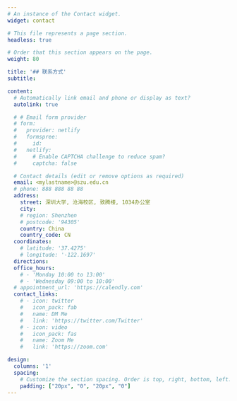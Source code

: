 ```yaml
---
# An instance of the Contact widget.
widget: contact

# This file represents a page section.
headless: true

# Order that this section appears on the page.
weight: 80

title: '## 联系方式'
subtitle:

content:
  # Automatically link email and phone or display as text?
  autolink: true

  # # Email form provider
  # form:
  #   provider: netlify
  #   formspree:
  #     id:
  #   netlify:
  #     # Enable CAPTCHA challenge to reduce spam?
  #     captcha: false

  # Contact details (edit or remove options as required)
  email: <mylastname>@szu.edu.cn
  # phone: 888 888 88 88
  address:
    street: 深圳大学, 沧海校区, 致腾楼, 1034办公室
    city:
    # region: Shenzhen
    # postcode: '94305'
    country: China
    country_code: CN
  coordinates:
    # latitude: '37.4275'
    # longitude: '-122.1697'
  directions: 
  office_hours:
    # - 'Monday 10:00 to 13:00'
    # - 'Wednesday 09:00 to 10:00'
  # appointment_url: 'https://calendly.com'
  contact_links:
    # - icon: twitter
    #   icon_pack: fab
    #   name: DM Me
    #   link: 'https://twitter.com/Twitter'
    # - icon: video
    #   icon_pack: fas
    #   name: Zoom Me
    #   link: 'https://zoom.com'

design:
  columns: '1'
  spacing:
    # Customize the section spacing. Order is top, right, bottom, left.
    padding: ["20px", "0", "20px", "0"]
---
```


